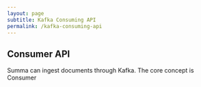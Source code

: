 ```yaml
---
layout: page
subtitle: Kafka Consuming API
permalink: /kafka-consuming-api
---
```

## Consumer API
Summa can ingest documents through Kafka.
The core concept is Consumer